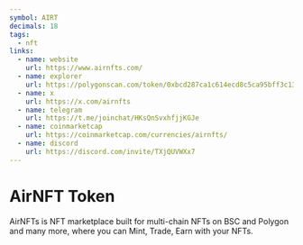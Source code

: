 ```yaml
---
symbol: AIRT
decimals: 18
tags:
  - nft
links:
  - name: website
    url: https://www.airnfts.com/
  - name: explorer
    url: https://polygonscan.com/token/0xbcd287ca1c614ecd8c5ca95bff3c13c392192df5
  - name: x
    url: https://x.com/airnfts
  - name: telegram
    url: https://t.me/joinchat/HKsQnSvxhfjjKGJe
  - name: coinmarketcap
    url: https://coinmarketcap.com/currencies/airnfts/
  - name: discord
    url: https://discord.com/invite/TXjQUVWXx7
---
```


# AirNFT Token

AirNFTs is NFT marketplace built for multi-chain NFTs on BSC and Polygon and many more, where you can Mint, Trade, Earn with your NFTs.
